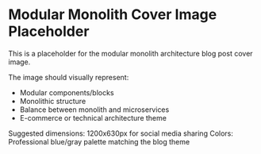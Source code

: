 # Modular Monolith Cover Image Placeholder

This is a placeholder for the modular monolith architecture blog post cover image.

The image should visually represent:
- Modular components/blocks
- Monolithic structure 
- Balance between monolith and microservices
- E-commerce or technical architecture theme

Suggested dimensions: 1200x630px for social media sharing
Colors: Professional blue/gray palette matching the blog theme
